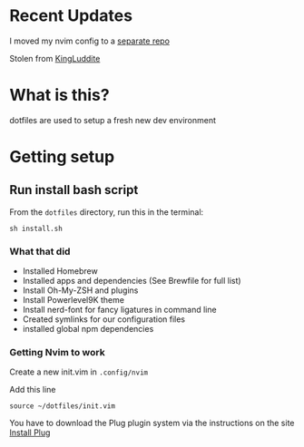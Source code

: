 # Recent Updates
I moved my nvim config to a [separate repo](https://github.com/DarthOstrich/nvim)

Stolen from [KingLuddite](https://github.com/kingluddite/dotfiles)

# What is this?

dotfiles are used to setup a fresh new dev environment

# Getting setup

## Run install bash script

From the `dotfiles` directory, run this in the terminal:

```
sh install.sh
```

### What that did

- Installed Homebrew
- Installed apps and dependencies (See Brewfile for full list)
- Install Oh-My-ZSH and plugins
- Install Powerlevel9K theme
- Install nerd-font for fancy ligatures in command line
- Created symlinks for our configuration files
- installed global npm dependencies

### Getting Nvim to work

Create a new init.vim in `.config/nvim`

Add this line

`source ~/dotfiles/init.vim`

You have to download the Plug plugin system via the instructions on the site [Install Plug](https://github.com/junegunn/vim-plug#neovim)
